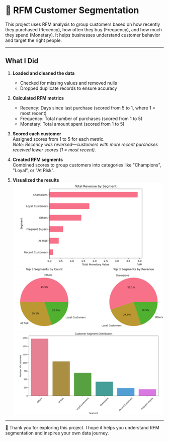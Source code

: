 # 🧮 RFM Customer Segmentation

This project uses RFM analysis to group customers based on how recently they purchased (Recency), how often they buy (Frequency), and how much they spend (Monetary). It helps businesses understand customer behavior and target the right people.

---

## What I Did

1. **Loaded and cleaned the data**   
   - Checked for missing values and removed nulls  
   - Dropped duplicate records to ensure accuracy

2. **Calculated RFM metrics**  
   - Recency: Days since last purchase (scored from 5 to 1, where 1 = most recent)  
   - Frequency: Total number of purchases (scored from 1 to 5)  
   - Monetary: Total amount spent (scored from 1 to 5)

3. **Scored each customer**  
   Assigned scores from 1 to 5 for each metric.  
   *Note: Recency was reversed—customers with more recent purchases received lower scores (1 = most recent).*

4. **Created RFM segments**  
   Combined scores to group customers into categories like "Champions", "Loyal", or "At Risk".

5. **Visualized the results**  
![barplot](https://github.com/Esraa-MOhamed7/Customer-Segmentation-with-RFM-Analysis/blob/main/Total%20Revenue%20by%20Segment.png)
![pieplot](https://github.com/Esraa-MOhamed7/Customer-Segmentation-with-RFM-Analysis/blob/main/Top%203%20Segments%20by%20Count%20and%20Revenue.png)
![barplot](https://github.com/Esraa-MOhamed7/Customer-Segmentation-with-RFM-Analysis/blob/main/Customer%20Segment%20Distribution.png)

---

🙏 Thank you for exploring this project. I hope it helps you understand RFM segmentation and inspires your own data journey.
